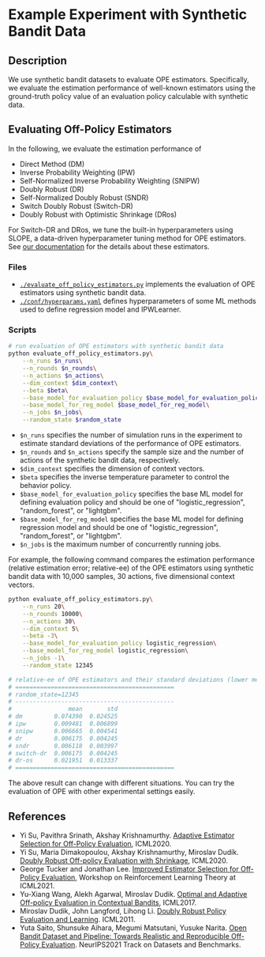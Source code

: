 # Example Experiment with Synthetic Bandit Data

## Description

We use synthetic bandit datasets to evaluate OPE estimators. Specifically, we evaluate the estimation performance of well-known  estimators using the ground-truth policy value of an evaluation policy calculable with synthetic data.

## Evaluating Off-Policy Estimators

In the following, we evaluate the estimation performance of

- Direct Method (DM)
- Inverse Probability Weighting (IPW)
- Self-Normalized Inverse Probability Weighting (SNIPW)
- Doubly Robust (DR)
- Self-Normalized Doubly Robust (SNDR)
- Switch Doubly Robust (Switch-DR)
- Doubly Robust with Optimistic Shrinkage (DRos)

For Switch-DR and DRos, we tune the built-in hyperparameters using SLOPE, a data-driven hyperparameter tuning method for OPE estimators.
See [our documentation](https://zr-obp.readthedocs.io/en/latest/estimators.html) for the details about these estimators.

### Files
- [`./evaluate_off_policy_estimators.py`](./evaluate_off_policy_estimators.py) implements the evaluation of OPE estimators using synthetic bandit data.
- [`./conf/hyperparams.yaml`](./conf/hyperparams.yaml) defines hyperparameters of some ML methods used to define regression model and IPWLearner.

### Scripts

```bash
# run evaluation of OPE estimators with synthetic bandit data
python evaluate_off_policy_estimators.py\
    --n_runs $n_runs\
    --n_rounds $n_rounds\
    --n_actions $n_actions\
    --dim_context $dim_context\
    --beta $beta\
    --base_model_for_evaluation_policy $base_model_for_evaluation_policy\
    --base_model_for_reg_model $base_model_for_reg_model\
    --n_jobs $n_jobs\
    --random_state $random_state
```
- `$n_runs` specifies the number of simulation runs in the experiment to estimate standard deviations of the performance of OPE estimators.
- `$n_rounds` and `$n_actions` specify the sample size and the number of actions of the synthetic bandit data, respectively.
- `$dim_context` specifies the dimension of context vectors.
- `$beta` specifies the inverse temperature parameter to control the behavior policy.
- `$base_model_for_evaluation_policy` specifies the base ML model for defining evaluation policy and should be one of "logistic_regression", "random_forest", or "lightgbm".
- `$base_model_for_reg_model` specifies the base ML model for defining regression model and should be one of "logistic_regression", "random_forest", or "lightgbm".
- `$n_jobs` is the maximum number of concurrently running jobs.

For example, the following command compares the estimation performance (relative estimation error; relative-ee) of the OPE estimators using synthetic bandit data with 10,000 samples, 30 actions, five dimensional context vectors.

```bash
python evaluate_off_policy_estimators.py\
    --n_runs 20\
    --n_rounds 10000\
    --n_actions 30\
    --dim_context 5\
    --beta -3\
    --base_model_for_evaluation_policy logistic_regression\
    --base_model_for_reg_model logistic_regression\
    --n_jobs -1\
    --random_state 12345

# relative-ee of OPE estimators and their standard deviations (lower means accurate).
# =============================================
# random_state=12345
# ---------------------------------------------
#                mean       std
# dm         0.074390  0.024525
# ipw        0.009481  0.006899
# snipw      0.006665  0.004541
# dr         0.006175  0.004245
# sndr       0.006118  0.003997
# switch-dr  0.006175  0.004245
# dr-os      0.021951  0.013337
# =============================================
```

The above result can change with different situations. You can try the evaluation of OPE with other experimental settings easily.

## References

- Yi Su, Pavithra Srinath, Akshay Krishnamurthy. [Adaptive Estimator Selection for Off-Policy Evaluation](https://arxiv.org/abs/2002.07729), ICML2020.
- Yi Su, Maria Dimakopoulou, Akshay Krishnamurthy, Miroslav Dudík. [Doubly Robust Off-policy Evaluation with Shrinkage](https://arxiv.org/abs/1907.09623), ICML2020.
- George Tucker and Jonathan Lee. [Improved Estimator Selection for Off-Policy Evaluation](https://lyang36.github.io/icml2021_rltheory/camera_ready/79.pdf), Workshop on Reinforcement Learning
Theory at ICML2021.
- Yu-Xiang Wang, Alekh Agarwal, Miroslav Dudik. [Optimal and Adaptive Off-policy Evaluation in Contextual Bandits](https://arxiv.org/abs/1612.01205), ICML2017.
- Miroslav Dudik, John Langford, Lihong Li. [Doubly Robust Policy Evaluation and Learning](https://arxiv.org/abs/1103.4601). ICML2011.
- Yuta Saito, Shunsuke Aihara, Megumi Matsutani, Yusuke Narita. [Open Bandit Dataset and Pipeline: Towards Realistic and Reproducible Off-Policy Evaluation](https://arxiv.org/abs/2008.07146). NeurIPS2021 Track on Datasets and Benchmarks.


